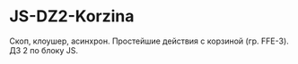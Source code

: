 # JS-DZ2-Korzina
Скоп, клоушер, асинхрон. Простейшие действия с корзиной (гр. FFE-3). ДЗ 2 по блоку JS.
